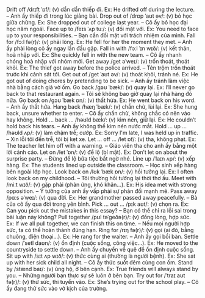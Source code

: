 Drift off /drɪft ˈɒf/: (v) dần dần thiếp đi. Ex: He drifted off during the lecture. – Anh ấy thiếp đi trong lúc giảng bài.
Drop out of /drɒp ˈaʊt əv/: (v) bỏ học giữa chừng. Ex: She dropped out of college last year. – Cô ấy bỏ học đại học năm ngoái.
Face up to /feɪs ˈʌp tuː/: (v) đối mặt với. Ex: You need to face up to your responsibilities. – Bạn cần đối mặt với trách nhiệm của mình.
Fall for /fɔːl fə(r)/: (v) phải lòng. Ex: He fell for her the moment they met. – Anh ấy phải lòng cô ấy ngay lần đầu gặp.
Fall in with /fɔːl ˈɪn wɪð/: (v) kết thân, hoà nhập với. Ex: She quickly fell in with the new team. – Cô ấy nhanh chóng hoà nhập với nhóm mới.
Get away /ɡet əˈweɪ/: (v) trốn thoát, thoát khỏi. Ex: The thief got away before the police arrived. – Tên trộm trốn thoát trước khi cảnh sát tới.
Get out of /ɡet ˈaʊt əv/: (v) thoát khỏi, tránh né. Ex: He got out of doing chores by pretending to be sick. – Anh ấy tránh làm việc nhà bằng cách giả vờ ốm.
Go back /ɡəʊ ˈbæk/: (v) quay lại. Ex: I’ll never go back to that restaurant again. – Tôi sẽ không bao giờ quay lại nhà hàng đó nữa.
Go back on /ɡəʊ ˈbæk ɒn/: (v) thất hứa. Ex: He went back on his word. – Anh ấy thất hứa.
Hang back /hæŋ ˈbæk/: (v) chần chừ, lùi lại. Ex: She hung back, unsure whether to enter. – Cô ấy chần chừ, không chắc có nên vào hay không.
Hold ... back ... /həʊld bæk/: (v) kìm nén, giữ lại. Ex: He couldn’t hold back his tears. – Anh ấy không thể kìm nén nước mắt.
Hold ... up ... /həʊld ʌp/: (v) làm chậm trễ; cướp. Ex: Sorry I'm late, I was held up in traffic. – Xin lỗi tôi đến trễ, tôi bị kẹt xe.
Let ... off ... /let ɒf/: (v) tha, không phạt. Ex: The teacher let him off with a warning. – Giáo viên tha cho anh ấy bằng một lời cảnh cáo.
Let on /let ˈɒn/: (v) để lộ (bí mật). Ex: Don’t let on about the surprise party. – Đừng để lộ bữa tiệc bất ngờ nhé.
Line up /ˈlaɪn ʌp/: (v) xếp hàng. Ex: The students lined up outside the classroom. – Học sinh xếp hàng bên ngoài lớp học.
Look back on /lʊk ˈbæk ɒn/: (v) hồi tưởng lại. Ex: I often look back on my childhood. – Tôi thường hồi tưởng lại thời thơ ấu.
Meet with /miːt wɪð/: (v) gặp phải (phản ứng, khó khăn...). Ex: His idea met with strong opposition. – Ý tưởng của anh ấy vấp phải sự phản đối mạnh mẽ.
Pass away /pɑːs əˈweɪ/: (v) qua đời. Ex: Her grandmother passed away peacefully. – Bà của cô ấy qua đời trong yên bình.
Pick ... out ... /pɪk aʊt/: (v) chọn ra. Ex: Can you pick out the mistakes in this essay? – Bạn có thể chỉ ra lỗi sai trong bài luận này không?
Pull together /pʊl təˈɡeðə(r)/: (v) đồng lòng, hợp sức. Ex: If we all pull together, we can finish this on time. – Nếu mọi người hợp sức, ta có thể hoàn thành đúng hạn.
Ring for /rɪŋ fə(r)/: (v) gọi (ai đó, bằng chuông, điện thoại...). Ex: He rang for the waiter. – Anh ấy gọi bồi bàn.
Settle down /ˈsetl daʊn/: (v) ổn định (cuộc sống, công việc...). Ex: He moved to the countryside to settle down. – Anh ấy chuyển về quê để ổn định cuộc sống.
Sit up with /sɪt ʌp wɪð/: (v) thức cùng ai (thường là người bệnh). Ex: She sat up with her sick child all night. – Cô ấy thức suốt đêm cùng con ốm.
Stand by /stænd baɪ/: (v) ủng hộ, ở bên cạnh. Ex: True friends will always stand by you. – Những người bạn thực sự sẽ luôn ở bên bạn.
Try out for /ˈtraɪ aʊt fə(r)/: (v) thử sức, thi tuyển vào. Ex: She’s trying out for the school play. – Cô ấy đang thử sức vào vở kịch của trường.